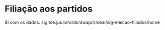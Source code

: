 # Filiação aos partidos

BI com os dados: sig.tse.jus.br/ords/dwapr/r/seai/sig-eleicao-filiados/home
